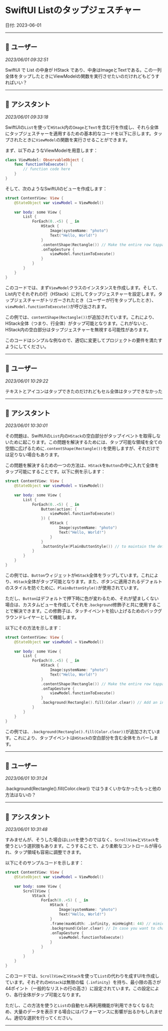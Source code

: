 # SwiftUI Listのタップジェスチャー

日付: 2023-06-01

---

## 👤 ユーザー
*2023/06/01 09:32:51*

SwiftUI で List の中身が HStack であり、中身はImageとTextである。この一列全体をタップしたときにViewModelの関数を実行させたいのだけれどもどうすればいい？

---

## 🤖 アシスタント
*2023/06/01 09:33:18*

SwiftUIの`List`を使って`HStack`内の`Image`と`Text`を含む行を作成し、それら全体にタップジェスチャーを適用するための基本的なコードを以下に示します。タップされたときに`ViewModel`の関数を実行させることができます。

まず、以下のようなViewModelを用意します：

```swift
class ViewModel: ObservableObject {
    func functionToExecute() {
        // function code here
    }
}
```

そして、次のようなSwiftUIのビューを作成します：

```swift
struct ContentView: View {
    @StateObject var viewModel = ViewModel()
    
    var body: some View {
        List {
            ForEach(0..<5) { _ in
                HStack {
                    Image(systemName: "photo")
                    Text("Hello, World!")
                }
                .contentShape(Rectangle()) // Make the entire row tappable
                .onTapGesture {
                    viewModel.functionToExecute()
                }
            }
        }
    }
}
```

このコードでは、まず`ViewModel`クラスのインスタンスを作成します。そして、List内でそれぞれの行（HStack）に対してタップジェスチャーを設定します。タップジェスチャーがトリガーされたとき（ユーザーが行をタップしたとき）、`viewModel.functionToExecute()`が呼び出されます。

この例では、`contentShape(Rectangle())`が追加されています。これにより、HStack全体（つまり、行全体）がタップ可能となります。これがないと、HStack内の空白部分はタップジェスチャーを無視する可能性があります。

このコードはシンプルな例なので、適切に変更してプロジェクトの要件を満たすようにしてください。

---

## 👤 ユーザー
*2023/06/01 10:29:22*

テキストとアイコンはタップできたのだけれどもセル全体はタップできなかった

---

## 🤖 アシスタント
*2023/06/01 10:30:01*

その問題は、SwiftUIの`List`内の`HStack`の空白部分がタップイベントを取得しないために起こります。この問題を解決するためには、タップ可能な領域を全ての空間に広げるために`.contentShape(Rectangle())`を使用しますが、それだけでは足りない場合もあります。

この問題を解決するための一つの方法は、`HStack`を`Button`の中に入れて全体をタップ可能にすることです。以下に例を示します：

```swift
struct ContentView: View {
    @StateObject var viewModel = ViewModel()
    
    var body: some View {
        List {
            ForEach(0..<5) { _ in
                Button(action: {
                    viewModel.functionToExecute()
                }) {
                    HStack {
                        Image(systemName: "photo")
                        Text("Hello, World!")
                    }
                }
                .buttonStyle(PlainButtonStyle()) // to maintain the default List style
            }
        }
    }
}
```

この例では、`Button`ウィジェットが`HStack`全体をラップしています。これにより、`HStack`全体がタップ可能となります。また、ボタンに適用されるデフォルトのスタイルを防ぐために、`PlainButtonStyle()`が使用されています。

ただし、`Button`はデフォルトで押下時に色が変わるため、それが望ましくない場合は、カスタムビューを作成してそれを`.background`修飾子と共に使用することで解決できます。この修飾子は、タッチイベントを拾い上げるためのバックグラウンドレイヤーとして機能します。

以下にその方法を示します：

```swift
struct ContentView: View {
    @StateObject var viewModel = ViewModel()
    
    var body: some View {
        List {
            ForEach(0..<5) { _ in
                HStack {
                    Image(systemName: "photo")
                    Text("Hello, World!")
                }
                .contentShape(Rectangle()) // Make the entire row tappable
                .onTapGesture {
                    viewModel.functionToExecute()
                }
                .background(Rectangle().fill(Color.clear)) // Add an invisible background to capture taps on empty areas
            }
        }
    }
}
```

この例では、`.background(Rectangle().fill(Color.clear))`が追加されています。これにより、タップイベントは`HStack`の空白部分を含む全体をカバーします。

---

## 👤 ユーザー
*2023/06/01 10:31:24*

.background(Rectangle().fill(Color.clear)) ではうまくいかなかったもっと他の方法はないの？

---

## 🤖 アシスタント
*2023/06/01 10:31:48*

すみませんが、そうした場合は`List`を使うのではなく、`ScrollView`と`VStack`を使うという選択肢もあります。こうすることで、より柔軟なコントロールが得られ、タップ領域も容易に調整できます。

以下にそのサンプルコードを示します：

```swift
struct ContentView: View {
    @StateObject var viewModel = ViewModel()
    
    var body: some View {
        ScrollView {
            VStack {
                ForEach(0..<5) { _ in
                    HStack {
                        Image(systemName: "photo")
                        Text("Hello, World!")
                    }
                    .frame(maxWidth: .infinity, minHeight: 44) // mimics a standard List row size
                    .background(Color.clear) // In case you want to change the row color
                    .onTapGesture {
                        viewModel.functionToExecute()
                    }
                }
            }
        }
    }
}
```

このコードでは、`ScrollView`と`VStack`を使って`List`の代わりを成すUIを作成しています。それぞれの`HStack`は無限の幅（`.infinity`）を持ち、最小限の高さが44ポイント（一般的なリストの行の高さ）に設定されています。この設定により、各行全体がタップ可能となります。

ただし、この方法を使うと`List`の自動セル再利用機能が利用できなくなるため、大量のデータを表示する場合にはパフォーマンスに影響が出るかもしれません。適切な選択を行ってください。

---
